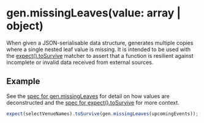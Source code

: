 # gen.missingLeaves(value: array | object)

When given a JSON-serialisable data structure, generates multiple copies where a single nested leaf value is missing. It
is intended to be used with the [expect().toSurvive][to-survive] matcher to assert that a function is resilient against
incomplete or invalid data received from external sources.

## Example

See the [spec for gen.missingLeaves][missing-leaves] for detail on how values are deconstructed and the [spec for
expect().toSurvive][to-survive-spec] for more context.

```js
expect(selectVenueNames).toSurvive(gen.missingLeaves(upcomingEvents));
```

[missing-leaves]: https://github.com/JamieMason/expect-more/blob/master/packages/expect-more-jest/test/gen/missing-leaves.spec.ts
[to-survive-spec]: https://github.com/JamieMason/expect-more/blob/master/packages/expect-more-jest/test/matchers/to-survive.spec.ts
[to-survive]: https://github.com/JamieMason/expect-more/blob/master/packages/expect-more-jest/docs/matchers/to-survive.md
